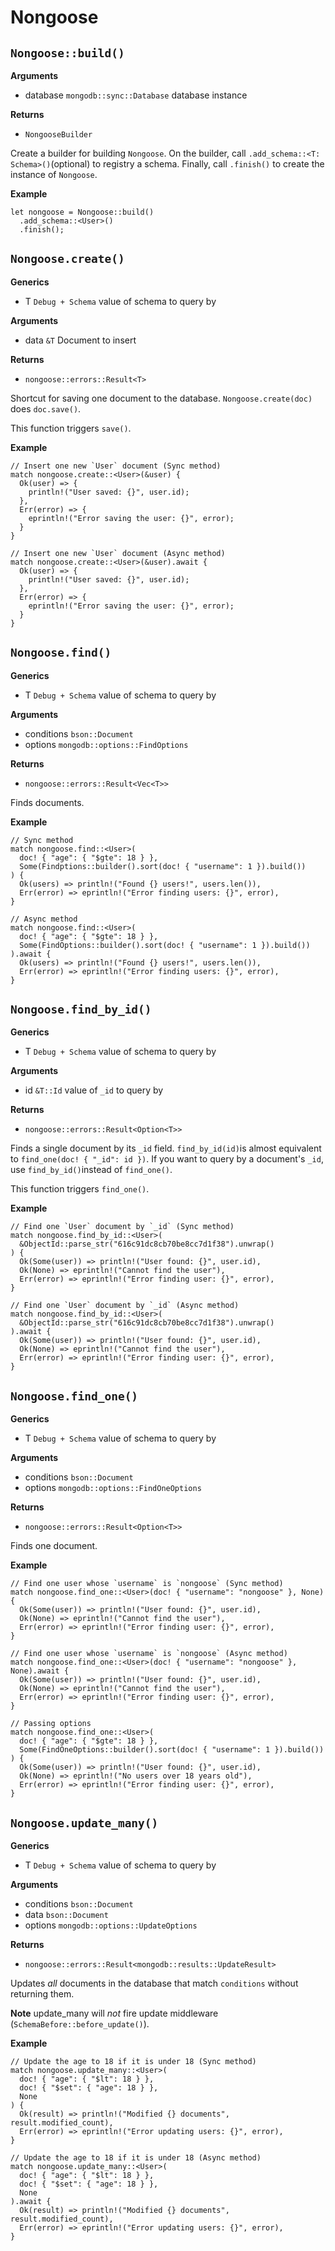 # Nongoose

## `Nongoose::build()`

**Arguments**

- database `mongodb::sync::Database` database instance

**Returns**

- `NongooseBuilder`

Create a builder for building `Nongoose`. On the builder, call `.add_schema::<T: Schema>()`(optional) to registry a schema. Finally, call `.finish()` to create the instance of `Nongoose`.

**Example**

```rust,no_run
let nongoose = Nongoose::build()
  .add_schema::<User>()
  .finish();
```

## `Nongoose.create()`

**Generics**

- T `Debug + Schema` value of schema to query by

**Arguments**

- data `&T` Document to insert

**Returns**

- `nongoose::errors::Result<T>`

Shortcut for saving one document to the database. `Nongoose.create(doc)` does `doc.save()`.

This function triggers `save()`.

**Example**

```rust,no_run
// Insert one new `User` document (Sync method)
match nongoose.create::<User>(&user) {
  Ok(user) => {
    println!("User saved: {}", user.id);
  },
  Err(error) => {
    eprintln!("Error saving the user: {}", error);
  }
}

// Insert one new `User` document (Async method)
match nongoose.create::<User>(&user).await {
  Ok(user) => {
    println!("User saved: {}", user.id);
  },
  Err(error) => {
    eprintln!("Error saving the user: {}", error);
  }
}
```

## `Nongoose.find()`

**Generics**

- T `Debug + Schema` value of schema to query by

**Arguments**

- conditions `bson::Document`
- options `mongodb::options::FindOptions`

**Returns**

- `nongoose::errors::Result<Vec<T>>`

Finds documents.

**Example**

```rust,no_run
// Sync method
match nongoose.find::<User>(
  doc! { "age": { "$gte": 18 } },
  Some(Findptions::builder().sort(doc! { "username": 1 }).build())
) {
  Ok(users) => println!("Found {} users!", users.len()),
  Err(error) => eprintln!("Error finding users: {}", error),
}

// Async method
match nongoose.find::<User>(
  doc! { "age": { "$gte": 18 } },
  Some(FindOptions::builder().sort(doc! { "username": 1 }).build())
).await {
  Ok(users) => println!("Found {} users!", users.len()),
  Err(error) => eprintln!("Error finding users: {}", error),
}
```

## `Nongoose.find_by_id()`

**Generics**

- T `Debug + Schema` value of schema to query by

**Arguments**

- id `&T::Id` value of `_id` to query by

**Returns**

- `nongoose::errors::Result<Option<T>>`

Finds a single document by its `_id` field. `find_by_id(id)`is almost equivalent to `find_one(doc! { "_id": id })`.
If you want to query by a document's `_id`, use `find_by_id()`instead of `find_one()`.

This function triggers `find_one()`.

**Example**

```rust,no_run
// Find one `User` document by `_id` (Sync method)
match nongoose.find_by_id::<User>(
  &ObjectId::parse_str("616c91dc8cb70be8cc7d1f38").unwrap()
) {
  Ok(Some(user)) => println!("User found: {}", user.id),
  Ok(None) => eprintln!("Cannot find the user"),
  Err(error) => eprintln!("Error finding user: {}", error),
}

// Find one `User` document by `_id` (Async method)
match nongoose.find_by_id::<User>(
  &ObjectId::parse_str("616c91dc8cb70be8cc7d1f38").unwrap()
).await {
  Ok(Some(user)) => println!("User found: {}", user.id),
  Ok(None) => eprintln!("Cannot find the user"),
  Err(error) => eprintln!("Error finding user: {}", error),
}
```

## `Nongoose.find_one()`

**Generics**

- T `Debug + Schema` value of schema to query by

**Arguments**

- conditions `bson::Document`
- options `mongodb::options::FindOneOptions`

**Returns**

- `nongoose::errors::Result<Option<T>>`

Finds one document.

**Example**

```rust,no_run
// Find one user whose `username` is `nongoose` (Sync method)
match nongoose.find_one::<User>(doc! { "username": "nongoose" }, None) {
  Ok(Some(user)) => println!("User found: {}", user.id),
  Ok(None) => eprintln!("Cannot find the user"),
  Err(error) => eprintln!("Error finding user: {}", error),
}

// Find one user whose `username` is `nongoose` (Async method)
match nongoose.find_one::<User>(doc! { "username": "nongoose" }, None).await {
  Ok(Some(user)) => println!("User found: {}", user.id),
  Ok(None) => eprintln!("Cannot find the user"),
  Err(error) => eprintln!("Error finding user: {}", error),
}

// Passing options
match nongoose.find_one::<User>(
  doc! { "age": { "$gte": 18 } },
  Some(FindOneOptions::builder().sort(doc! { "username": 1 }).build())
) {
  Ok(Some(user)) => println!("User found: {}", user.id),
  Ok(None) => eprintln!("No users over 18 years old"),
  Err(error) => eprintln!("Error finding user: {}", error),
}
```

## `Nongoose.update_many()`

**Generics**

- T `Debug + Schema` value of schema to query by

**Arguments**

- conditions `bson::Document`
- data `bson::Document`
- options `mongodb::options::UpdateOptions`

**Returns**

- `nongoose::errors::Result<mongodb::results::UpdateResult>`

Updates _all_ documents in the database that match `conditions` without returning them.

**Note** update_many will _not_ fire update middleware (`SchemaBefore::before_update()`).

**Example**
```rust,no_run
// Update the age to 18 if it is under 18 (Sync method)
match nongoose.update_many::<User>(
  doc! { "age": { "$lt": 18 } },
  doc! { "$set": { "age": 18 } },
  None
) {
  Ok(result) => println!("Modified {} documents", result.modified_count),
  Err(error) => eprintln!("Error updating users: {}", error),
}

// Update the age to 18 if it is under 18 (Async method)
match nongoose.update_many::<User>(
  doc! { "age": { "$lt": 18 } },
  doc! { "$set": { "age": 18 } },
  None
).await {
  Ok(result) => println!("Modified {} documents", result.modified_count),
  Err(error) => eprintln!("Error updating users: {}", error),
}
```
